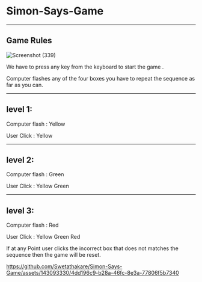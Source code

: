 # Simon-Says-Game

-------------
Game Rules
-----------

![Screenshot (339)](https://github.com/Swetathakare/Simon-Says-Game/assets/143093330/e1701fd6-7678-43d8-9ecf-f2e8d6923c19)

We have to press any key from the keyboard to start the game .

Computer flashes any of the four boxes you have to repeat the sequence as far as you can.

-----
level 1: 
-----
Computer flash :  Yellow

User Click     :  Yellow

-----------
level 2: 
----------------
Computer flash :  Green

User Click     :  Yellow Green

-------------
level 3: 
-------------
Computer flash :  Red

User Click     :  Yellow Green Red

If at any Point user clicks the incorrect box  that does not matches the sequence then the game will be reset.


https://github.com/Swetathakare/Simon-Says-Game/assets/143093330/4dd196c9-b28a-46fc-8e3a-77806f5b7340



